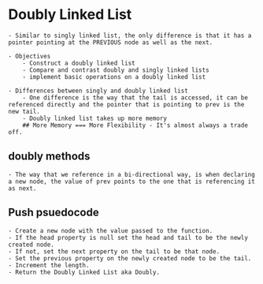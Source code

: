 # Doubly Linked List

    - Similar to singly linked list, the only difference is that it has a pointer pointing at the PREVIOUS node as well as the next. 

    - Objectives
        - Construct a doubly linked list
        - Compare and contrast doubly and singly linked lists 
        - implement basic operations on a doubly linked list
    
    - Differences between singly and doubly linked list
        - One difference is the way that the tail is accessed, it can be referenced directly and the pointer that is pointing to prev is the new tail. 
        - Doubly linked list takes up more memory 
        ## More Memory === More Flexibility - It's almost always a trade off. 

## doubly methods

    - The way that we reference in a bi-directional way, is when declaring a new node, the value of prev points to the one that is referencing it as next.

## Push psuedocode 

    - Create a new node with the value passed to the function.
    - If the head property is null set the head and tail to be the newly created node.
    - If not, set the next property on the tail to be that node. 
    - Set the previous property on the newly created node to be the tail. 
    - Increment the length.
    - Return the Doubly Linked List aka Doubly.